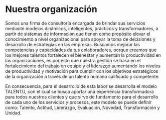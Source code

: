 # Nuestra organización

Somos una firma de consultoría encargada de brindar sus servicios mediante modelos dinámicos, inteligentes, prácticos y transformadores, a partir de sistemas de información que tienen como propósito elevar el conocimiento a nivel organizacional para apoyar la toma de decisiones y desarrollo de estrategias en las empresas. Buscamos mejorar las competencias y capacidades de tus colaboradores, porque creemos que los mejores talentos fortalecen el bienestar y aumentan la productividad en las organizaciones, es por esto que nuestra gestiòn se basa en el fortalecimiento del trabajo en equipo y el liderazgo aumentando los niveles de productividad y motivación para cumplir con los objetivos estratégicos de la organización a través de un talento humano calificado y competente.

En consecuencia, para el desarrollo de esta labor se desarrolla el modelo TALENTU, con el cual se busca aportar una experiencia transformadora para todos nuestros clientes y que sirve de fundamento para el desarrollo de cada uno de los servicios y procesos, este modelo se puede definir como: Talento, Actitud, Liderazgo, Evaluación, Novedad, Transformación y Unidad.

